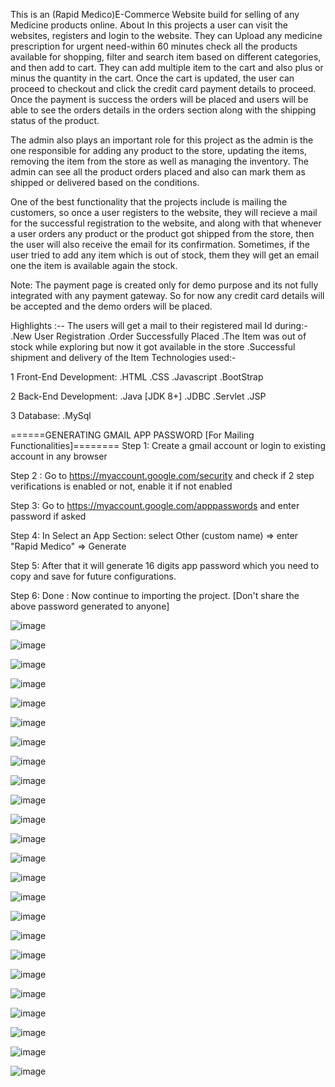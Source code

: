 This is an (Rapid Medico)E-Commerce Website build for selling of any Medicine products online.
About
In this projects a user can visit the websites, registers and login to the website. They can Upload any medicine prescription for  urgent need-within  60 minutes check all the products available for shopping, filter and search item based on different categories, and then add to cart. They can add multiple item to the cart and also plus or minus the quantity in the cart. Once the cart is updated, the user can proceed to checkout and click the credit card payment details to proceed. Once the payment is success the orders will be placed and users will be able to see the orders details in the orders section along with the shipping status of the product.

The admin also plays an important role for this project as the admin is the one responsible for adding any product to the store, updating the items, removing the item from the store as well as managing the inventory. The admin can see all the product orders placed and also can mark them as shipped or delivered based on the conditions.

One of the best functionality that the projects include is mailing the customers, so once a user registers to the website, they will recieve a mail for the successful registration to the website, and along with that whenever a user orders any product or the product got shipped from the store, then the user will also receive the email for its confirmation. Sometimes, if the user tried to add any item which is out of stock, them they will get an email one the item is available again the stock.

Note: The payment page is created only for demo purpose and its not fully integrated with any payment gateway. So for now any credit card details will be accepted and the demo orders will be placed.

Highlights :--
The users will get a mail to their registered mail Id during:-
.New User Registration
.Order Successfully Placed
.The Item was out of stock while exploring but now it got available in the store
.Successful shipment and delivery of the Item Technologies used:-

1 Front-End Development:
.HTML
.CSS
.Javascript
.BootStrap

2 Back-End Development:
.Java [JDK 8+]
.JDBC
.Servlet
.JSP

3 Database:
.MySql

======GENERATING GMAIL APP PASSWORD [For Mailing Functionalities]========
Step 1: Create a gmail account or login to existing account in any browser

Step 2 : Go to https://myaccount.google.com/security and check if 2 step verifications is enabled or not, enable it if not enabled

Step 3: Go to https://myaccount.google.com/apppasswords and enter password if asked

Step 4: In Select an App Section: select Other (custom name) => enter "Rapid Medico" => Generate

Step 5: After that it will generate 16 digits app password which you need to copy and save for future configurations.

Step 6: Done : Now continue to importing the project. [Don't share the above password generated to anyone]



![image](https://github.com/Mohitkumar99999/RapidMedico/assets/138698896/1bc27726-ea1d-4f90-9239-7d33a3cbff6d)




![image](https://github.com/Mohitkumar99999/RapidMedico/assets/138698896/67a92bd1-cb07-4346-9c27-86b73180c3e2)






![image](https://github.com/Mohitkumar99999/RapidMedico/assets/138698896/fdc5cc60-c0ef-402f-8e3c-0838f06077d4)





![image](https://github.com/Mohitkumar99999/RapidMedico/assets/138698896/28ea7968-cea6-480b-b355-a23abcc8cc11)







![image](https://github.com/Mohitkumar99999/RapidMedico/assets/138698896/b1280f44-f18a-497c-9d76-da47b2d831b7)


![image](https://github.com/Mohitkumar99999/RapidMedico/assets/138698896/646ecdf1-e181-43b7-8c01-9cf9ab1533a4)



![image](https://github.com/Mohitkumar99999/RapidMedico/assets/138698896/fcf5eaef-3fa7-4c42-893b-1deb4b8defb5)


![image](https://github.com/Mohitkumar99999/RapidMedico/assets/138698896/a3098839-86d4-4e49-8685-600cb5e828b1)

![image](https://github.com/Mohitkumar99999/RapidMedico/assets/138698896/19176a2b-f407-4743-a30e-730929c7e69c)



![image](https://github.com/Mohitkumar99999/RapidMedico/assets/138698896/c6f0fd68-9393-487a-b4cb-7f99979eb3d5)


![image](https://github.com/Mohitkumar99999/RapidMedico/assets/138698896/cffbfc18-011b-441b-94ad-c4013121c960)




![image](https://github.com/Mohitkumar99999/RapidMedico/assets/138698896/d4bf8820-45d1-4058-b769-4869d1bff650)



![image](https://github.com/Mohitkumar99999/RapidMedico/assets/138698896/781f97fa-4af8-4b0e-b1a3-0fed2e4fbf8e)




![image](https://github.com/Mohitkumar99999/RapidMedico/assets/138698896/ef745a90-c109-478b-a8f1-43406031367e)




![image](https://github.com/Mohitkumar99999/RapidMedico/assets/138698896/98157cc6-d62d-4b6c-9690-1be9deb4cec2)




![image](https://github.com/Mohitkumar99999/RapidMedico/assets/138698896/abf670ec-bb7d-4e9b-b39f-bbba40611c5d)





![image](https://github.com/Mohitkumar99999/RapidMedico/assets/138698896/fa989a40-c202-44e3-8daf-eff10f260083)




![image](https://github.com/Mohitkumar99999/RapidMedico/assets/138698896/db5ad037-6f55-4d3b-9260-7fd702958256)





![image](https://github.com/Mohitkumar99999/RapidMedico/assets/138698896/4ada75e2-ad18-4a79-ae3e-1f7191a06c47)



![image](https://github.com/Mohitkumar99999/RapidMedico/assets/138698896/012025e5-9d00-47aa-8d44-8aba0d172f89)





![image](https://github.com/Mohitkumar99999/RapidMedico/assets/138698896/65dd312a-6a7e-45f6-a446-ee41cd0a0392)





![image](https://github.com/Mohitkumar99999/RapidMedico/assets/138698896/44443c62-352e-4d3c-989b-4f39e9d1cdb3)





![image](https://github.com/Mohitkumar99999/RapidMedico/assets/138698896/c3371b32-2afa-438a-81c1-cccd3cd51024)



![image](https://github.com/Mohitkumarthakur/RapidMedico/assets/138698896/9039ee1f-d4d5-495e-97ca-7434ca6c7d81)



